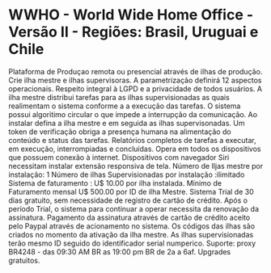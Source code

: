 # WWHO - World Wide Home Office - Versão II - Regiões: Brasil, Uruguai e Chile 
Plataforma de Produçao remota ou presencial através de ilhas de produção.
Crie ilha mestre e ilhas supervisoras. 
A parametrização definirá 12 aspectos operacionais.
Respeito integral à LGPD e a privacidade de todos usuários.
A ilha mestre distribui tarefas para as ilhas supervisionadas as quais realimentam o sistema conforme a a execução das tarefas.
O sistema possui algoritimo circular o que impede a interrupção da comunicação.
Ao instalar defina a ilha mestre e em seguida as ilhas supervisonadas.
Um token de verificação obriga a presença humana na alimentação do conteúdo e status das tarefas.
Relatórios completos de tarefas a executar, em execução, interrompiadas e concluídas.
Opera em todos os dispositivos que possuem conexão à internet.
Dispositivos com navegador Siri necessitam instalar extensão responsiva de tela.
Número de Iljas mestre por instalação: 1
Número de ilhas Supervisionadas por instalação :ilimitado
Sistema de faturamento : U$ 10.00 por ilha instalada. Mínimo de Faturamento mensal U$ 500.00 por ID de ilha Mestre.
Sistema Trial de 30 dias gratuito, sem necessidade de registro de cartão de crédito.
Após o período Trial, o sistema para continuar a operar necessita da renovação da assinatura.
Pagamento da assinatura através de cartão de crédito aceito pelo Paypal através de acionamento no sistema.
Os códigos das ilhas são criados no momento da ativação da ilha mestre.
As ilhas supervisionadas terão mesmo ID seguido do identificador serial numperico.
Suporte: proxy BR4248 - das 09:30 AM BR as 19:00 pm BR de 2a a 6af.
Upgrades gratuitos.
